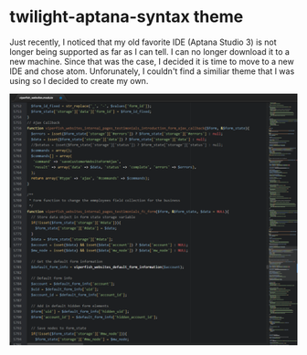# twilight-aptana-syntax theme

Just recently, I noticed that my old favorite IDE (Aptana Studio 3) is not longer being supported as far as I can tell. I can no longer download it to a new machine. Since that was the case, I decided it is time to move to a new IDE and chose atom. Unforunately, I couldn't find a similiar theme that I was using so I decided to create my own.

![A screenshot of your theme](https://github.com/brockdunda/twilight-aptana-syntax/blob/master/twilight-aptana-syntax.png)
